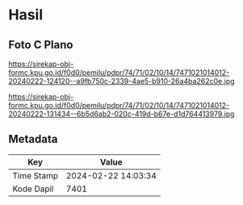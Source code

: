 # Hasil

## Foto C Plano

https://sirekap-obj-formc.kpu.go.id/f0d0/pemilu/pdpr/74/71/02/10/14/7471021014012-20240222-124120--a9fb750c-2339-4ae5-b910-26a4ba262c0e.jpg

https://sirekap-obj-formc.kpu.go.id/f0d0/pemilu/pdpr/74/71/02/10/14/7471021014012-20240222-131434--6b5d6ab2-020c-419d-b67e-d1d764413979.jpg


## Metadata

| Key        | Value               |
| ---------- | ------------------- |
| Time Stamp | 2024-02-22 14:03:34 |
| Kode Dapil | 7401                |



